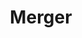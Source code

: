 ---
title: Merger
band: Adam Dotson & Aryeh Kobrinsky
audiopath: /audio/files/dotson/05three.mp3
---